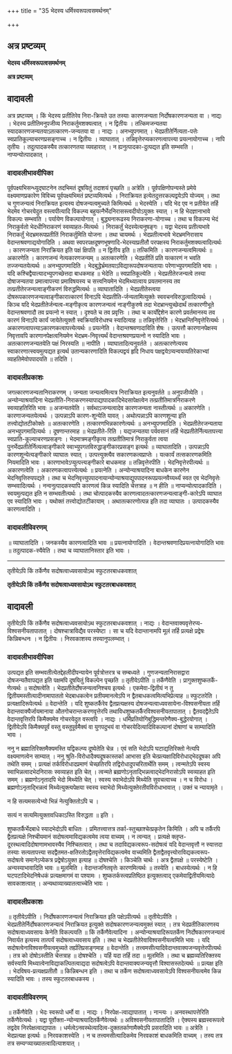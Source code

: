 +++
title = "35 भेदस्य धर्मिस्वरूपत्वसमर्थनम्"

+++


## अत्र प्रष्टव्यम्

**भेदस्य धर्मिस्वरूपत्वसमर्थनम्**

**अत्र प्रष्टव्यम्**

## **वादावली**

अत्र प्रष्टव्यम् । किं भेदस्य प्रतीतिरेव निरा-क्रियते उत तस्याः कारणजन्यता निर्दोषकारणजन्यता वा । नाद्यः । भेदस्य प्रतीतिमनुपजीव्य निराकर्तुमशक्यत्वात् । न द्वितीयः । तत्किमजन्यतया स्यादकारणजन्यतयाऽतत्कारण-जन्यतया वा । नाद्यः । अनभ्युपगमात् । भेदप्रतीतेर्नित्यता-पत्तेः स्वप्रातिकूल्याचरणप्रसङ्गाच्च । न द्वितीयः । व्याघातात् । तन्निवृत्तेरप्यकारणत्वापत्त्या प्रयत्नायोगाच्च । नापि तृतीयः । तदुत्पादकस्यैव तत्कारणतया व्यवहारात् । न ह्यनुत्पादका-दुत्पद्यत इति सम्भवति । नाप्यन्योत्पादकात् ।

### **वादावलीभावदीपिका**

पूर्वपक्ष्यभिसन्ध्युद्घाटनेन तदभिमतं दूषयितुं तदाशयं पृच्छति ॥ अत्रेति । पूर्वपक्षिणोपन्यस्ते प्रमेये वक्ष्यमाणप्रकारेण विविच्य पूर्वपक्ष्यभिमतं प्रष्टव्यमित्यर्थः । निराक्रियत इत्येतदुत्तरकल्पद्वयेऽपि योज्यम् । तथा च गुणजन्यत्वं निराक्रियत इत्यस्य दोषजन्यत्वमुच्यते किमित्यर्थः ॥ भेदस्येति । यदि भेद एव न प्रतीयेत तर्हि भेदमेव गोचरयेदुत वस्त्वपीत्यादि विकल्प्य बहुयत्नैर्भेदनिरासस्त्वदीयोऽयुक्तः स्यात् । न हि भेदज्ञानाभावे विकल्पः सम्भवति । पर्यायेण विकल्पायोगात् । बुद्ध्यनारूढस्य निराकरणा-योगाच्च । तथा च विकल्प्य भेदं निराकुर्वतो भेदधीनिराकरणं स्वव्याहत-मित्यर्थः । निराकर्तुं भेदस्येत्यनुषङ्गः । यद्वा भेदस्य प्रतीत्यभावे निराकर्तुं भेदभ्रमरूपप्रतीतिं निराकर्तुमिति योजना । तथा चायमर्थः । भेदप्रतीत्यभावे भेदभ्रमनिरासाय वेदान्तश्रवणाद्ययोगादिति । अथवा स्वपरपक्षदूषणभूषणादि-भेदस्याप्रतीतौ परपक्षस्य निराकर्तुमशक्यत्वादित्यर्थः । कारणजन्यता निराक्रियत इति पक्षं क्षिपति ॥ न द्वितीय इति ॥ तत्किमिति । कारणजन्यत्वमित्यर्थः ॥ अकारणेति । कारणजन्यं नेत्यकारणजन्यम् ॥ अतत्कारणेति । भेदप्रतीतिं प्रति यत्कारणं न भवति तज्जन्यतयेत्यर्थः ॥ अनभ्युपगमादिति । भेदबुद्धेर्भ्रमतयाऽविद्यारूपदोषजन्यतायाः परेणाभ्युपगमादिति भावः । यदि कश्चिद्वैयात्यादभ्युपगच्छेत्तदा बाधकमाह ॥ भेदेति ॥ स्वप्रातिकूल्येति । भेदप्रतीतेरजन्यत्वे तस्या दोषाजन्यतया प्रमात्वापत्त्या प्रमाविषयस्य च सत्त्वनियमेन भेदमिथ्यात्वाय प्रयतमानस्य तव तत्प्रतीतेरजन्यत्वाङ्गीकरणं विरुद्धमित्यर्थः ॥ व्याघातादिति । भेदप्रतीतेस्त्वया दोषरूपकारणजन्यत्वाङ्गीकारात्कारणं विनाऽपि भेदप्रतीति-र्जन्यतामित्युक्तेः स्ववचनविरुद्धत्वादित्यर्थः । किञ्च यदि भेदप्रतीतेर्जन्यत्व-मङ्गीकृत्य कारणजन्यत्वं नाङ्गीकुरुषे तदा भेदभ्रान्त्युच्छेदार्थं तत्कारणीभूते वेदान्तश्रवणादौ तव प्रयत्नो न स्यात् । दृश्यते च तव प्रवृत्तिः । तथा च कार्योद्देशेन कारणे प्रवर्तमानस्य तव कारणं विनाऽपि कार्यं जायेतेत्युक्तौ स्वक्रियाविरोधश्च स्यादित्याह ॥ तन्निवृत्तेरिति । भेदभ्रान्तिनिवृत्तेरित्यर्थः । अकारणत्वापत्त्याऽकारणकत्वापत्त्येत्यर्थः ॥ प्रयत्नेति । वेदान्तश्रवणादाविति शेषः । उत्पत्तौ कारणानपेक्षस्य निवृत्तावपि कारणानपेक्षत्वनियमेन भेदभ्रम-निवृत्त्यर्थं वेदान्तश्रवणप्रयत्नो न स्यादिति भावः । अतत्कारणजन्यतयेति पक्षं निरस्यति ॥ नापीति । व्याघातादित्यनुवर्तते । अतत्कारणेत्यस्य स्वाकारणात्स्वयमुत्पद्यत इत्यर्थ उतान्यकारणादिति विकल्पद्वयं हृदि निधाय पक्षद्वयेऽप्यन्वयव्यतिरेकाभ्यां व्याहतिमेवोपपादयति ॥ तदिति ।

### **वादावलीप्रकाशः**

जगत्कारणजन्यतानिराकरणम् । जन्यता जन्यत्वमित्यत्र निराक्रियत इत्यनुवर्तते ॥ अनुपजीव्येति । अन्योन्याश्रयादिना भेदप्रतीति-निराकरणस्यापाद्यापादकादिभेदसापेक्षत्वेन तत्प्रतीतिमात्रनिराकरणे स्वव्याहतिरिति भावः ॥ अजन्यतयेति । सर्वथाऽजन्यत्वादेव कारणजन्यता नास्तीत्यर्थः ॥ अकारणेति । कारणाजन्यतयेत्यर्थः । उत्पन्नाऽपि कारण-शून्येति यावत् । अथोत्पन्नाऽपि कारणशून्या इति तत्त्वोद्योतटीकोक्तेः ॥ अतत्कारणेति । तत्कारणभिन्नकारणेत्यर्थः ॥ अनभ्युपगमादिति । भेदप्रतीतेरजन्यताया अनभ्युपगमादित्यर्थः । दूषणान्तरमाह ॥ भेदप्रतीते-रिति । यद्यजन्यतया पर्यवसानं तर्हि भेदप्रतीतेर्नित्यतापत्त्या स्वप्राति-कूल्याचरणप्रसङ्गः । भेदमात्रमङ्गीकृत्य तत्प्रतीतिमात्रं निराकुर्वता त्वया पुनर्भेदप्रतीतेर्नित्यत्वाङ्गीकारे स्वाभ्युपगतविरुद्धाङ्गीकारप्रसङ्ग इत्यर्थः ॥ व्याघातादिति । उत्पन्नाऽपि कारणशून्येत्यङ्गीकारे व्याघातः स्यात् । उत्पत्त्युक्त्यैव सकारणकत्वप्राप्तेः । यत्कार्यं तत्सकारणकमिति नियमादिति भावः । कारणाभावेऽप्युत्पत्त्यङ्गीकारे बाधकमाह ॥ तन्निवृत्तेरपीति । भेदनिवृत्तेरपीत्यर्थः ॥ अकारणत्वेति । अकारणकत्वापत्त्येत्यर्थः ॥ प्रयत्नेति । अन्योन्याश्रयादिना बाधकेन कारणेन भेदनिवृत्तिरुपपद्यते । तथा च भेदनिवृत्त्युपपादनायान्योन्याश्रयाद्युपपादनरूपप्रयत्नवैय्यर्थ्यं स्वत एव भेदनिवृत्तेः सम्भवादित्यर्थः । नन्वनुत्पादकस्यापि कारणत्वं किन्न स्यादिति चेत्तत्राह ॥ न हीति ॥ नाप्यन्योत्पादकादिति । स्वयमुत्पद्यत इति न सम्भवतीत्यर्थः । तथा चोत्पादकस्यैव कारणत्वादतत्कारणजन्यत्वाङ्गी-कारेऽपि व्याघात एव स्यादिति भावः । यथोक्तं तत्त्वोद्योतटीकायाम् । अथातत्कारणोत्पन्न इति तदा व्याघातः । उत्पादकस्यैव कारणत्वादिति ।

### **वादावलीविवरणम्**

॥ व्याघातादिति । जनकस्यैव कारणत्वादिति भावः ॥ प्रयत्नायोगादिति । वेदान्तश्रवणादिप्रयत्नायोगादिति भावः ॥ तदुत्पादक-स्यैवेति । तथा च व्याघातानिस्तार इति भावः ।

------------------------------------------------------------------------

तृतीयेऽपि किं तर्केणैव सदोषत्वाध्यवसायोऽथ स्फुटतरबाधकवशात्

**तृतीयेऽपि किं तर्केणैव सदोषत्वाध्यवसायोऽथ स्फुटतरबाधकवशात्**

## **वादावली**

तृतीयेऽपि किं तर्केणैव सदोषत्वाध्यवसायोऽथ स्फुटतरबाधकवशात् । नाद्यः । वेदान्तवाक्यवृत्तेरप्य-विश्वसनीयतापातात् । दोषश्चात्राविद्यैव परस्येष्टा । सा च यदि वेदान्तानामपि मूलं तर्हि प्रत्यक्षे प्रद्वेषः किन्निबन्धनः । न द्वितीयः । निरवकाशस्य तस्यानुपलम्भात् ।

### **वादावलीभावदीपिका**

उत्पद्यत इति सम्भवतीत्येतद्देहलीदीपन्यायेन पूर्वत्रोत्तरत्र च सम्बध्यते । गुणजन्यतानिरासद्वारा दोषजन्यतैवापद्यत इति पक्षमपि दूषयितुं विकल्पेन पृच्छति ॥ तृतीयेऽपीति ॥ तर्केणैवेति । प्रागुक्तशुष्कतर्के-णेत्यर्थः ॥ सदोषत्वेति । भेदप्रतीतेर्दोषजन्यत्वनिश्चय इत्यर्थः । एकमेवा-द्वितीयं न तु द्वितीयमस्तीत्यादीनामापाततो भेदबाधकत्वेन प्रतीयमानत्वेऽपि न द्वैतबाधकत्वमित्यभिप्रेत्याह ॥ स्फुटतरेति । प्रत्यक्षादिरूपेत्यर्थः ॥ वेदान्तेति । यदि शुष्कतर्कैरेव द्वैतप्रत्यक्षस्य दोषजन्यत्वाध्यवसायेना-विश्वसनीयता तर्हि वेदान्तवाक्यैर्जायमानाया औतगोचरान्तःकरणवृत्तेरपि तथाविधशुष्कतर्कैरविश्वसनीयतापातात् । द्वैतवदद्वैतेऽपि वेदान्तवृत्तिरपि किमैक्यमेव गोचरयेदुत वस्त्वपि । नाद्यः । धर्मिप्रतियोगिबुद्धिमन्तरेणैक्य-बुद्धेरयोगात् । द्वितीयेऽपि किमैक्यपूर्वं वस्तु वस्तुपूर्वमैक्यं वा युगपदुभयं वा गोचरयेदित्यादिविकल्पानां दोषाणां च साम्यादिति भावः ।

ननु न ब्रह्मातिरिक्तमैक्यमस्ति यद्विकल्प्य दूष्येतेति चेन्न । एवं सति भेदोऽपि घटाद्यतिरिक्तो नेत्यपि वक्ष्यमाणत्वेन साम्यात् । ननु श्रुति-विरोधादैक्यदूषकास्तर्का आभासा इति चेत्प्रत्यक्षादिविरोधाद्भेददूषका अपि तथेति समम् । प्रत्यक्षं तर्कविरोधादप्रमाणं चेच्छतिरपि तद्विरोधादुपचरितार्थेति समम् । त्वन्मतेऽपि स्वस्य स्वाभिन्नत्वादभेदनिरासः स्वव्याहत इति चेत् । त्वन्मते ब्रह्मणोऽनृताद्भिन्नत्वाद्भेदनिरासोऽपि स्वव्याहत इति समम् । ब्रह्मणोऽनृतादपि भेदो मिथ्येति चेत् । स्वस्य स्वाभेदोऽपि मिथ्येति सुवचत्वाच्च । न च विरोधः । ब्रह्मणोऽनृताद्भिन्नत्वं मिथ्येत्युक्त्यपेक्षया स्वस्य स्वाभेदो मिथ्येत्युक्तेरतीवविरोधाभावात् । उक्तं च न्यायामृते ।

न हि सत्यमसत्येभ्यो भिन्नं नेत्युक्तितोऽपि च ।

सत्यं न सत्यमित्युक्तावधिकाऽस्ति विरुद्धता ॥ इति ।

शुष्कतर्कैर्भेदबाधे स्यादभेदोऽपि बाधितः । प्रमितत्त्वात्तत्र तर्का-स्तुच्छाश्चेत्प्रकृतेन किमिति । अपि च तर्कैरपि द्वैतप्रत्यक्षे निश्चीयमानं सदोषत्वमाविद्यकत्वमेव त्वया वाच्यम् । न त्वन्यत् । प्रत्यक्षे क्लृप्त-दूरस्थत्वादिदोषाणामभावस्यैव निश्चितत्वात् । तथा च तदाविद्यकत्वरूप-सदोषत्वं यदि वेदान्तवृत्तौ न स्यात्तदा तस्याः सत्यतापत्त्या सदद्वैतमत-क्षतिरतोऽद्वैतवृत्तेराविद्यकत्वमेव वाच्यमिति द्वैताद्वैतवृत्त्योराविद्यकत्वरूप-सदोषत्वे समानेऽप्येकत्र प्रद्वेषोऽयुक्त इत्याह ॥ दोषश्चेति । किञ्चेति चार्थः । अत्र द्वैतपक्षे ॥ परस्येष्टेति । अन्यस्याभावादिति भावः ॥ मूलमिति । वेदान्तजनितवृत्तेः कारणमित्यर्थः ॥ तस्येति । बाधस्येत्यर्थः । न हि घटपटादिभेदनिषेधकं प्रत्यक्षमागमं वा पश्यामः । शुष्कतर्कस्त्वप्रतिष्ठित इत्युक्तत्वाद् एकमेवाद्वितीयमित्यादेः सावकाशत्वात् । अन्यथाव्याख्यातत्वाच्चेति भावः ।

### **वादावलीप्रकाशः**

॥ तृतीयेऽपीति । निर्दोषकारणजन्यत्वं निराक्रियत इति पक्षेऽपीत्यर्थः ॥ तृतीयेऽपीति । भेदप्रतीतेर्निर्दोषकारणजन्यत्वं निराक्रियत इत्युक्ते सदोषकारणजन्यत्वमुक्तं स्यात् । तत्र भेदप्रतीतिकारणस्य सदोषत्वाध्यवसायः केनेति विकल्पयति ॥ किं तर्केणैवेत्यादिना । अन्योन्याश्रयादिरूपतर्केण निर्दोषकारणजन्यत्वं निवार्यत इत्यस्य तात्पर्यं सदोषत्वाध्यवसाय इति । तथा च भेदप्रतीतेरेवाविश्वसनीयत्वमिति भावः । यदि सदोषत्वेनाविश्वसनीयत्वमुच्यते तर्ह्यतिप्रसङ्गमाह ॥ वेदान्तेति । तत्त्वमसीत्यादिवेदान्तवाक्यजन्यवृत्तेरपीत्यर्थः । तत्र को दोषोऽस्तीति चेत्तत्राह ॥ दोषश्चेति । यर्हि यदा तर्हि तदा ॥ मूलमिति । तथा च ब्रह्मव्यतिरिक्तस्य सर्वस्यापि मिथ्यात्वेनाविद्याकल्पितत्वाद्यदा सदोषत्वेऽपि वेदान्तवाक्यजन्यवृत्तौ विश्वासस्तदेत्यर्थः ॥ प्रत्यक्ष इति । भेदविषय-प्रत्यक्षप्रतीतौ ॥ किन्निबन्धन इति । तथा च तर्केण सदोषत्वाध्यवसायेऽपि विश्वसनीयत्वमेव किन्न स्यादिति भावः । तस्य स्फुटतरबाधकस्य ।

### **वादावलीविवरणम्**

॥ तर्केणैवेति । भेदः स्वरूपो धर्मो वा । नाद्यः । निरपेक्ष-त्वाद्यापातात् । नान्त्यः । अनवस्थापत्तेरिति तर्केणैवेत्यर्थः । यद्वा पूर्वोक्ता-न्योन्याश्रयादितर्केणैवेत्यर्थः ॥ अविश्वसनीयतापातादिति । ऐक्यस्य ब्रह्मस्वरूपत्वे तद्वदेव निरपेक्षत्वाद्यापातः । धर्मत्वेऽनवस्थेत्यादित्व-दुक्ततर्काणामैक्येऽपि प्रसरादिति भावः ॥ अत्रेति । भेदप्रत्यक्ष इत्यर्थः ॥ निरवकाशस्येति । न च तत्त्वमसीत्यादिकमेव निरवकाशं बाधकमिति वाच्यम् । तस्य तत्र तत्र सम्यग्व्याख्यातत्वादित्याशयात् ।

